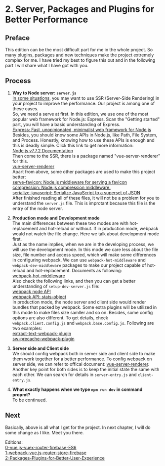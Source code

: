 # 2. Server, Packages and Plugins for Better Performance

## Preface
This edition can be the most difficult part for me in the whole project.
So many plugins, packages and new techniques make the project extremely complex for me. I have tried my best to figure this out and in the following part I will share what I have got with you.

## Process
1. **Way to Node server: `server.js`**  
[In some situations](https://vuejs.org/v2/guide/ssr.html), you may want to use SSR (Server-Side Rendering) in your project to improve the performance. Our project is among one of these cases.  
So, we need a serve at first. In this edition, we use one of the most popular web framework for Node.js: Express. Scan the "Getting started" part, you will have a basic understanding of Express.  
[Express: Fast, unopinionated, minimalist web framework for Node.js](http://expressjs.com/)  
Besides, you should know some APIs in Node.js, like Path, File System, and Process. Honestly, knowing how to use these APIs is enough and this is deadly simple. Click this link to get more information:  
[Node.js v7.7.2 Documentation](https://nodejs.org/api/)  
Then come to the SSR, there is a package named "vue-server-renderer" for this.  
[vue-server-renderer](https://www.npmjs.com/package/vue-server-renderer#api)  
Apart from above, some other packages are used to make this project better:  
[serve-favicon: Node.js middleware for serving a favicon](https://www.npmjs.com/package/serve-favicon)  
[compression: Node.js compression middleware.](https://www.npmjs.com/package/compression)  
[serialize-javascript: Serialize JavaScript to a superset of JSON](https://www.npmjs.com/package/serialize-javascript)   
After finished reading all of these files, it will not be a problem for you to understand the `server.js` file. This is improtant because this file is the entry of the node server.    

2. **Production mode and Development mode**  
The main differences between these two modes are with hot-replacement and hot-reload or without. If in production mode, webpack would not watch the file change. Here we talk about development mode first.  
Just as the name implies, when we are in the developing process, we will use the development mode. In this mode we care less about the file size, file number and access speed, which will make some differences in configuring webpack. We can use `webpack-hot-middleware` and `webpack-dev-middleware` packages to make our project capable of hot-reload and hot-replacement. Documents as following:    
[webpack-hot-middleware](https://www.npmjs.com/package/webpack-hot-middleware)  
Also check the following links, and then you can get a better understanding of `setup-dev-server.js` file:  
[webpack node API](https://webpack.js.org/api/node/)  
[webpack API: stats-object](https://webpack.js.org/api/node/#stats-object)  
In production mode, the node server and client side would render bundles that packed by webpack. Some extra plugins will be utilized in this mode to make files size samller and so on. Besides, some config options are also different. To get details, check `webpack.client.config.js` and  `webpack.base.config.js`. Following are two examples:   
[extract-text-webpack-plugin](https://www.npmjs.com/package/extract-text-webpack-plugin)  
[sw-precache-webpack-plugin](https://www.npmjs.com/package/sw-precache-webpack-plugin)  
3. **Server side and Client side**  
We should config webpack both in server side and client side to make them work together for a better performance. To config webpack on server side, we can refer to offical document:
[vue-server-renderer](https://www.npmjs.com/package/vue-server-renderer). Another key point for both sides is to keep the initial state the same with each other. We can search for details in `server-entry.js` and `client-entry.js`.  

4. **What exactly happens when we type `npm run dev` in command propmt?**  
To be continued.

## Next
Basically, above is all what I get for the project. In next chapter, I will do some change as I like. Meet you there.

Editions:  
 [0-vue.js-vuex-router-firebase-ES6](/tutorials/0-vue.js-vuex-router)   
[1-webpack-vue.js-router-store-firebase](/tutorials/1-webpack-vue.js-router-store-firebase)    
[2-Packages-Plugins-for-Better-User-Experience](/tutorials/2-Packages-Plugins-for-Better-User-Experience)
